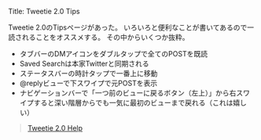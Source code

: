 Title: Tweetie 2.0 Tips

Tweetie 2.0のTipsページがあった。
いろいろと便利なことが書いてあるので一読されることをオススメする。
その中からいくつか抜粋。

*   タブバーのDMアイコンをダブルタップで全てのPOSTを既読
*   Saved Searchは本家Twitterと同期される
*   ステータスバーの時計タップで一番上に移動
*   @replyビューで下スワイプで元POSTを表示
*   ナビゲーションバーで「一つ前のビューに戻るボタン（左上）」から右スワイプすると深い階層からでも一気に最初のビューまで戻れる（これは嬉しい）

> [Tweetie 2.0 Help](http://help.atebits.com/tweetie-iphone/)